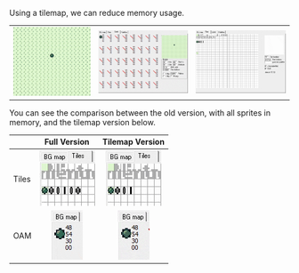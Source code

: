Using a tilemap, we can reduce memory usage.

| | | |
| --- | --- | --- |
| ![Tilemap Screen](images/tilemap_screen.gif) | ![Tilemap OAM](images/tilemap_oam.gif) | ![Tilemap VRAM](images/tilemap_tiles.gif) |

You can see the comparison between the old version, with all sprites in memory, and the tilemap version below.

| | Full Version | Tilemap Version |
| --- | :---: | :---: |
| Tiles | ![Tilemap Screen](images/animation_tiles_crop.gif) | ![Tilemap OAM](images/tilemap_tiles_crop.gif) |
| OAM | ![Tilemap Screen](images/animation_oam_crop.gif) | ![Tilemap OAM](images/tilemap_oam_crop.gif) |